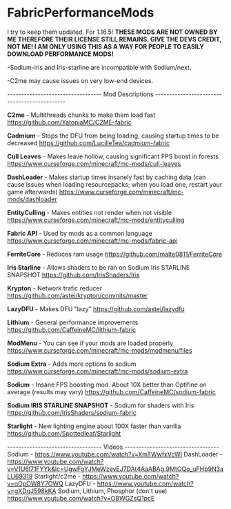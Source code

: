 # FabricPerformanceMods
I try to keep them updated. For 1.16.5!
**THESE MODS ARE NOT OWNED BY ME THEREFORE THEIR LICENSE STILL REMAINS. GIVE THE DEVS CREDIT, NOT ME! I AM ONLY USING THIS AS A WAY FOR PEOPLE TO EASILY DOWNLOAD PERFORMANCE MODS!**

-Sodium-iris and Iris-starline are incompatible with Sodium/next.

-C2me may cause issues on very low-end devices.

---------------------------------- Mod Descriptions ---------------------------------------------

**C2me** - Multithreads chunks to make them load fast https://github.com/YatopiaMC/C2ME-fabric

**Cadmium** - Stops the DFU from being loading, causing startup times to be decreased https://github.com/LucilleTea/cadmium-fabric

**Cull Leaves** - Makes leave hollow, causing significant FPS boost in forests https://www.curseforge.com/minecraft/mc-mods/cull-leaves

**DashLoader** - Makes startup times insanely fast by caching data (can cause issues when loading resourcepacks; when you load one, restart your game afterwards) https://www.curseforge.com/minecraft/mc-mods/dashloader

**EntityCulling** - Makes entities not render when not visible https://www.curseforge.com/minecraft/mc-mods/entityculling

**Fabric API** - Used by mods as a common language https://www.curseforge.com/minecraft/mc-mods/fabric-api

**FerriteCore** - Reduces ram usage https://github.com/malte0811/FerriteCore

**Iris Starline** - Allows shaders to be ran on Sodium Iris STARLINE SNAPSHOT https://github.com/IrisShaders/Iris

**Krypton** - Network trafic reducer https://github.com/astei/krypton/commits/master

**LazyDFU** - Makes DFU "lazy" https://github.com/astei/lazydfu

**Lithium** - General performance improvements https://github.com/CaffeineMC/lithium-fabric

**ModMenu** - You can see if your mods are loaded properly https://www.curseforge.com/minecraft/mc-mods/modmenu/files

**Sodium Extra** - Adds more options to sodium https://www.curseforge.com/minecraft/mc-mods/sodium-extra

**Sodium** - Insane FPS boosting mod. About 10X better than Optifine on average (results may vary) https://github.com/CaffeineMC/sodium-fabric

**Sodium IRIS STARLINE SNAPSHOT** - Sodium for shaders with Iris https://github.com/IrisShaders/sodium-fabric

**Starlight** - New lighting engine about 100X faster than vanilla https://github.com/Spottedleaf/Starlight

---------------------------------- Videos ----------------------------------
Sodium - https://www.youtube.com/watch?v=XmTWwfxVcWI
DashLoader - https://www.youtube.com/watch?v=V1U6l71FYYk&lc=UgwFgYJMeWzevEJ7DAt4AaABAg.9MtOQo_uFHp9N3aLU69319
Starlight/c2me - https://www.youtube.com/watch?v=oOpOW8Y7OWQ
LazyDFU - https://www.youtube.com/watch?v=gXDqJ598kKA
Sodium, Lithium, Phosphor (don't use) https://www.youtube.com/watch?v=OBWGZsQ1pcE
